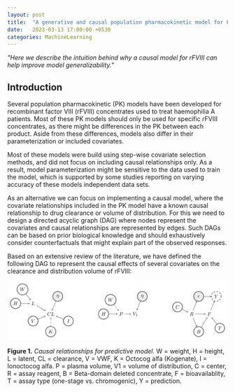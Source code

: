 ```yaml
---
layout: post
title:  "A generative and causal population pharmacokinetic model for FVIII"
date:   2023-03-13 17:00:00 +0530
categories: MachineLearning
---
```


*"Here we describe the intuition behind why a causal model for rFVIII can help improve model generalizability."*

## Introduction 

Several population pharmacokinetic (PK) models have been developed for recombinant factor VIII (rFVIII) concentrates used to treat haemophilia A patients. Most of these PK models should only be used for specific rFVIII concentrates, as there might be differences in the PK between each product. Aside from these differences, models also differ in their parameterization or included covariates. 

Most of these models were build using step-wise covariate selection methods, and did not focus on including causal relationships only. As a result, model parameterization might be sensitive to the data used to train the model, which is supported by some studies reporting on varying accuracy of these models independent data sets.

As an alternative we can focus on implementing a causal model, where the covariate relationships included in the PK model have a known causal relationship to drug clearance or volume of distribution. For this we need to design a directed acyclic graph (DAG) where nodes represent the covariates and causal relationships are represented by edges. Such DAGs can be based on prior biological knowledge and should exhaustively consider counterfactuals that might explain part of the observed responses.

Based on an extensive review of the literature, we have defined the following DAG to represent the causal effects of several covariates on the clearance and distribution volume of rFVIII:

<img src="/assets/20230313_figure_1.svg">

**Figure 1.** *Causal relationships for predictive model.* W = weight, H = height, L = latent, CL = clearance, V = VWF, K = Octocog alfa (Kogenate), I = Ionoctocog alfa. P = plasma volume, V1 = volume of distribution, C = center, R = assay reagent, B = Beta-domain deleted concentrate, F = bioavailablity, T = assay type (one-stage vs. chromogenic), Y = prediction.
